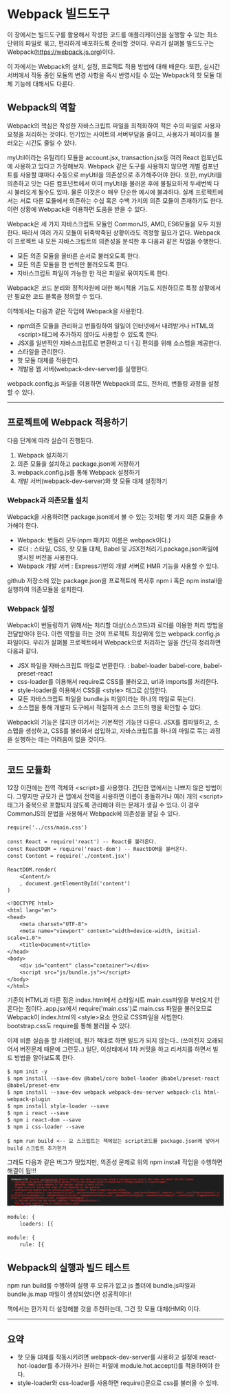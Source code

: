 # Webpack 빌드도구

이 장에서는 빌드도구를 활용해서 작성한 코드를 애플리케이션을 실행할 수 있는 최소 단위의 파일로 묶고, 편리하게 배포하도록 준비할 것이다. 우리가 살펴볼 빌드도구는 Webpack(https://webpack.js.org)이다.

이 자에서는 Webpack의 설치, 설정, 프로젝트 적용 방법에 대해 배운다. 또한, 실시간 서버에서 작동 중인 모듈의 변경 사항을 즉시 반영시킬 수 있는 Webpack의 핫 모듈 대체 기능에 대해서도 다룬다. 

## Webpack의 역할

Webpack의 핵심은 작성한 자바스크립트 파일을 최적화하여 적은 수의 파일로 사용자 요청을 처리하는 것이다. 인기있는 사이트의 서버부담을 줄이고, 사용자가 페이지를 불러오는 시간도 줄일 수 있다. 

myUtil이라는 유틸리티 모듈을 account.jsx, transaction.jsx등 여러 React 컴포넌트에 사용하고 있다고 가정해보자. Webpack 같은 도구를 사용하지 않으면 개별 컴포넌트를 사용할 떄마다 수동으로 myUtil을 의존성으로 추가해주어야 한다. 또한, myUtil을 의존하고 잇는 다른 컴포넌트에서 이미 myUtil을 불러온 후에 불필요하게 두세번씩 다시 불러오게 될수도 있따. 물론 이것은ㅇ 매우 단순한 예시에 불과하다. 실제 프로젝트에서는 서로 다른 모듈에서 의존하는 수십 혹은 수백 가지의 의존 모듈이 존재하기도 한다. 이런 상황에 Webpack을 이용하면 도움을 받을 수 있다.

Webpack은 세 가지 자바스크립트 모듈인 CommonJS, AMD, ES6모듈을 모두 지원한다. 따라서 여러 가지 모듈이 뒤죽박죽된 상황이라도 걱정할 필요가 없다. Webpack이 프로젝트 내 모든 자바스크립트의 의존성을 분석한 후 다음과 같은 작업을 수행한다.
- 모든 의존 모듈을 올바른 순서로 불러오도록 한다.
- 모든 의존 모듈을 한 번씩만 불러오도록 한다.
- 자바스크립트 파일이 가능한 한 적은 파일로 묶여지도록 한다. 

Webpack은 코드 분리와 정적자원에 대한 해시적용 기능도 지원하므로 특정 상황에서만 필요한 코드 블록을 정의할 수 있다. 

이책에서는 다음과 같은 작업에 Webpack을 사용한다. 
- npm의존 모듈을 관리하고 번들링하여 일일이 인터넷에서 내려받거나 HTML의 &lt;script&gt;태그에 추가하지 않아도 사용할 수 있도록 한다. 
- JSX를 일반적인 자바스크립트로 변환하고 디ㅓ깅 편의를 위해 소스맵을 제공한다.
- 스타일을 관리한다.
- 핫 모듈 대체를 적용한다.
- 개발용 웹 서버(webpack-dev-server)를 실행한다.

webpack.config.js 파일을 이용하면 Webpack의 로드, 전처리, 번들링 과정을 설정할 수 있다. 

---

## 프로젝트에 Webpack 적용하기

다음 단계에 따라 실습이 진행된다.

1. Webpack 설치하기
2. 의존 모듈을 설치하고 package.json에 저장하기
3. webpack.config.js를 통해 Webpack 설정하기
4. 개발 서버(webpack-dev-server)와 핫 모듈 대체 설정하기

### Webpack과 의존모듈 설치
Webpack을 사용하려면 package.json에서 볼 수 있는 것처럼 몇 가지 의존 모듈을 추가해야 한다.
- Webpack: 번들러 모두(npm 패키지 이름은 webpack이다.)
- 로더 : 스타일, CSS, 핫 모듈 대체, Babel 및 JSX전처리기.package.json파일에 명시된 버전을 사용한다.
- Webpack 개발 서버 : Express기반의 개발 서버로 HMR 기능을 사용할 수 있다. 

github 저장소에 있는 package.json을 프로젝트에 복사후 npm i 혹은 npm install을 실행하여 의존모듈을 설치한다.

### Webpack 설정

Webpack이 번들링하기 위해서는 처리할 대상(소스코드)과 로더를 이용한 처리 방법을 전달받아야 한다. 이런 역할을 하는 것이 프로젝트 최상위에 있는 webpack.config.js 파일이다. 우리가 살펴볼 프로젝트에서 Webpack으로 처리하는 일을 간단히 정리하면 다음과 같다. 

- JSX 파일을 자바스크립트 파일로 변환한다. : babel-loader babel-core, babel-preset-react
- css-loader를 이용해서 require로 CSS를 불러오고, url과 imports를 처리한다.
- style-loader를 이용해서 CSS를 &lt;style&gt; 태그로 삽입한다.
- 모든 자바스크립트 파일을 bundle.js 파일이라는 하나의 파일로 묶는다.
- 소스맵을 통해 개발자 도구에서 적절하게 소스 코드의 행을 확인할 수 있다. 

Webpack의 기능은 많지만 여기서는 기본적인 기능만 다룬다. JSX를 컴파일하고, 소스맵을 생성하고, CSS를 불러와서 삽입하고, 자바스크립트를 하나의 파일로 묶는 과정을 실행하는 데는 어려움이 없을 것이다. 

---
## 코드 모듈화

12장 이전에는 전역 객체와 &lt;script&gt;를 사용했다. 간단한 앱에서는 나쁘지 않은 방법이다. 그렇지만 규모가 큰 앱에서 전역을 사용하면 이름이 충돌하거나 여러 개의 &lt;script&gt;태그가 중복으로 포함되지 않도록 관리해야 하는 문제가 생길 수 있다. 이 경우 CommonJS의 문법을 사용해서 Webpack에 의존성을 맡길 수 있다.

```
require('../css/main.css') 

const React = require('react') -- React를 불러온다.
const ReactDOM = require('react-dom') -- ReactDOM을 불러온다.
const Content = require('./content.jsx')

ReactDOM.render(
    <Content/>
    , document.getElementById('content')
)
```
```
<!DOCTYPE html>
<html lang="en">
<head>
    <meta charset="UTF-8">
    <meta name="viewport" content="width=device-width, initial-scale=1.0">
    <title>Document</title>
</head>
<body>
    <div id="content" class="container"></div>
    <script src="js/bundle.js"></script>
</body>
</html>
```

기존의 HTML과 다른 점은 index.html에서 스타일시트 main.css파일을 부러오지 안흔다는 점이다..app.jsx에서 require('main.css')로 main.css 파일을 불러오므로 Webpack이 index.html의 &lt;style&gt;요소 안으로 CSS파일을 사빕한다. bootstrap.css도 require를 통해 불러올 수 있다.


이제 비륻 실습을 할 차례인데, 뭔가 책대로 하면 빌드가 되지 않는다.. (쓰여진지 오래되어서 버전문제 때문에 그런듯..)
일단, 이상태에서 1차 커밋을 하고 리서치를 하면서 빌드 방법을 알아보도록 한다. 

```
$ npm init -y
$ npm install --save-dev @babel/core babel-loader @babel/preset-react @babel/preset-env 
$ npm install --save-dev webpack webpack-dev-server webpack-cli html-webpack-plugin
$ npm install style-loader --save
$ npm i react --save
$ npm i react-dom --save
$ npm i css-loader --save

$ npm run build <-- 요 스크립트는 책에있는 script코드를 package.json에 넣어서 build 스크립트 추가한거
```

그래도 다음과 같은 버그가 떳었지만, 의존성 문제로 위의 npm install 작업을 수행하면 해결이 됨!!!
![../img/chap12-bug.png](../img/chap12-bug.png)

```
module: {
    loaders: [{

module: {
    rule: [{

```

## Webpack의 실행과 빌드 테스트

npm run build를 수행하여 실행 후 오류가 없고 js 폴더에 bundle.js파일과 bundle.js.map 파일이 생성되었다면 성공적이다! 

책에서는 한가지 더 설정해볼 것을 추천하는데, 그건 핫 모듈 대체(HMR) 이다. 

--- 
## 요약

- 핫 모듈 대체를 작동시키려면 webpack-dev-server를 사용하고 설정에 react-hot-loader를 추가하거나 원하는 파일에 module.hot.accept()를 적용하여야 한다.
- style-loader와 css-loader를 사용하면 require()문으로 css를 불러올 수 있따.
